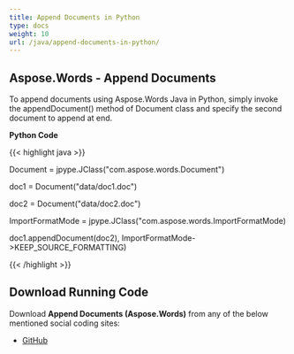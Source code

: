```yaml
---
title: Append Documents in Python
type: docs
weight: 10
url: /java/append-documents-in-python/
---
```


## **Aspose.Words - Append Documents**
To append documents using Aspose.Words Java in Python, simply invoke the appendDocument() method of Document class and specify the second document to append at end.

**Python Code**

{{< highlight java >}}

 Document = jpype.JClass("com.aspose.words.Document")

doc1 = Document("data/doc1.doc")

doc2 = Document("data/doc2.doc")

ImportFormatMode = jpype.JClass("com.aspose.words.ImportFormatMode)

doc1.appendDocument(doc2), ImportFormatMode->KEEP_SOURCE_FORMATTING)

{{< /highlight >}}
## **Download Running Code**
Download **Append Documents (Aspose.Words)** from any of the below mentioned social coding sites:

- [GitHub](https://github.com/aspose-words/Aspose.Words-for-Java/blob/master/Plugins/Aspose_Words_Java_for_Python/tests/quickstart/appenddocument/appenddocument.py)
